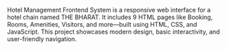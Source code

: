 Hotel Management Frontend System is a responsive web interface for a hotel chain named THE BHARAT. It includes 9 HTML pages like Booking, Rooms, Amenities, Visitors, and more—built using HTML, CSS, and JavaScript. This project showcases modern design, basic interactivity, and user-friendly navigation.
